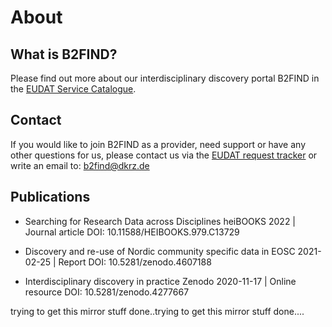 # About

## What is B2FIND?
Please find out more about our interdisciplinary discovery portal B2FIND in the [EUDAT Service Catalogue](https://sp.eudat.eu/catalog/resources/33bc21d5-f53d-4eed-9a15-56f98f5c7f69).

## Contact
If you would like to join B2FIND as a provider, need support or have any other questions for us, please contact us via the [EUDAT request tracker](https://www.eudat.eu/support-request) or write an email to: b2find@dkrz.de

## Publications
* Searching for Research Data across Disciplines
  heiBOOKS
  2022 | Journal article
  DOI: 10.11588/HEIBOOKS.979.C13729

* Discovery and re-use of Nordic community specific data in EOSC
  2021-02-25 | Report
  DOI: 10.5281/zenodo.4607188

* Interdisciplinary discovery in practice
  Zenodo
  2020-11-17 | Online resource
  DOI: 10.5281/zenodo.4277667

trying to get this mirror stuff done..trying to get this mirror stuff done....

